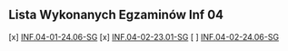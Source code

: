 ## Lista Wykonanych Egzaminów Inf 04
[x] [INF.04-01-24.06-SG](https://github.com/DBOYttt/inf-04-exams/tree/main/INF.04-01-24.06-SG)
[x] [INF.04-02-23.01-SG](https://github.com/DBOYttt/inf-04-exams/tree/main/INF.04-02-23.01-SG)
[ ] [INF.04-02-24.06-SG](https://github.com/DBOYttt/inf-04-exams/tree/main/INF.04-02-24.06-SG)
